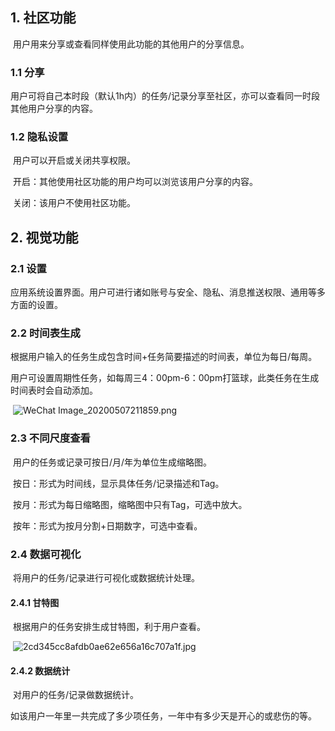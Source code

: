 ## 1. 社区功能

​	用户用来分享或查看同样使用此功能的其他用户的分享信息。

### 	1.1 分享

​	用户可将自己本时段（默认1h内）的任务/记录分享至社区，亦可以查看同一时段其他用户分享的内容。

### 	1.2 隐私设置

​	用户可以开启或关闭共享权限。

​	开启：其他使用社区功能的用户均可以浏览该用户分享的内容。

​	关闭：该用户不使用社区功能。

## 2. 视觉功能

### 	2.1 设置

​	应用系统设置界面。用户可进行诸如账号与安全、隐私、消息推送权限、通用等多方面的设置。

### 	2.2 时间表生成

​	根据用户输入的任务生成包含时间+任务简要描述的时间表，单位为每日/每周。

​	用户可设置周期性任务，如每周三4：00pm-6：00pm打篮球，此类任务在生成时间表时会自动添加。

​	![WeChat Image_20200507211859.png](https://i.loli.net/2020/05/07/O2Dc7PWxSilK1Vs.png)

### 2.3 不同尺度查看

​	用户的任务或记录可按日/月/年为单位生成缩略图。

​	按日：形式为时间线，显示具体任务/记录描述和Tag。

​	按月：形式为每日缩略图，缩略图中只有Tag，可选中放大。

​	按年：形式为按月分割+日期数字，可选中查看。

### 2.4 数据可视化

​	将用户的任务/记录进行可视化或数据统计处理。

####       2.4.1 甘特图

​		根据用户的任务安排生成甘特图，利于用户查看。

​		![2cd345cc8afdb0ae62e656a16c707a1f.jpg](https://i.loli.net/2020/05/07/GV92Db5vFaUTHh1.jpg)

####       2.4.2 数据统计

​		对用户的任务/记录做数据统计。

​		如该用户一年里一共完成了多少项任务，一年中有多少天是开心的或悲伤的等。